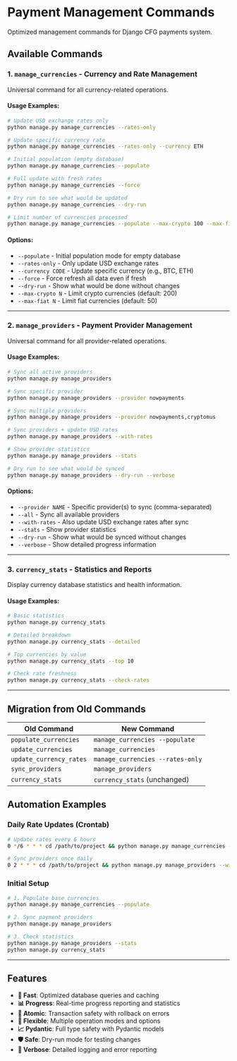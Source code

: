 # Payment Management Commands

Optimized management commands for Django CFG payments system.

## Available Commands

### 1. `manage_currencies` - Currency and Rate Management

Universal command for all currency-related operations.

#### Usage Examples:

```bash
# Update USD exchange rates only
python manage.py manage_currencies --rates-only

# Update specific currency rate
python manage.py manage_currencies --rates-only --currency ETH

# Initial population (empty database)
python manage.py manage_currencies --populate

# Full update with fresh rates
python manage.py manage_currencies --force

# Dry run to see what would be updated
python manage.py manage_currencies --dry-run

# Limit number of currencies processed
python manage.py manage_currencies --populate --max-crypto 100 --max-fiat 20
```

#### Options:
- `--populate` - Initial population mode for empty database
- `--rates-only` - Only update USD exchange rates  
- `--currency CODE` - Update specific currency (e.g., BTC, ETH)
- `--force` - Force refresh all data even if fresh
- `--dry-run` - Show what would be done without changes
- `--max-crypto N` - Limit crypto currencies (default: 200)
- `--max-fiat N` - Limit fiat currencies (default: 50)

---

### 2. `manage_providers` - Payment Provider Management

Universal command for all provider-related operations.

#### Usage Examples:

```bash
# Sync all active providers
python manage.py manage_providers

# Sync specific provider
python manage.py manage_providers --provider nowpayments

# Sync multiple providers
python manage.py manage_providers --provider nowpayments,cryptomus

# Sync providers + update USD rates
python manage.py manage_providers --with-rates

# Show provider statistics
python manage.py manage_providers --stats

# Dry run to see what would be synced
python manage.py manage_providers --dry-run --verbose
```

#### Options:
- `--provider NAME` - Specific provider(s) to sync (comma-separated)
- `--all` - Sync all available providers
- `--with-rates` - Also update USD exchange rates after sync
- `--stats` - Show provider statistics
- `--dry-run` - Show what would be synced without changes
- `--verbose` - Show detailed progress information

---

### 3. `currency_stats` - Statistics and Reports

Display currency database statistics and health information.

#### Usage Examples:

```bash
# Basic statistics
python manage.py currency_stats

# Detailed breakdown
python manage.py currency_stats --detailed

# Top currencies by value
python manage.py currency_stats --top 10

# Check rate freshness
python manage.py currency_stats --check-rates
```

---

## Migration from Old Commands

| Old Command | New Command |
|-------------|-------------|
| `populate_currencies` | `manage_currencies --populate` |
| `update_currencies` | `manage_currencies` |
| `update_currency_rates` | `manage_currencies --rates-only` |
| `sync_providers` | `manage_providers` |
| `currency_stats` | `currency_stats` (unchanged) |

## Automation Examples

### Daily Rate Updates (Crontab)
```bash
# Update rates every 6 hours
0 */6 * * * cd /path/to/project && python manage.py manage_currencies --rates-only

# Sync providers once daily
0 2 * * * cd /path/to/project && python manage.py manage_providers --with-rates
```

### Initial Setup
```bash
# 1. Populate base currencies
python manage.py manage_currencies --populate

# 2. Sync payment providers
python manage.py manage_providers

# 3. Check statistics
python manage.py manage_providers --stats
python manage.py currency_stats
```

---

## Features

- **🚀 Fast**: Optimized database queries and caching
- **📊 Progress**: Real-time progress reporting and statistics  
- **🔄 Atomic**: Transaction safety with rollback on errors
- **🎯 Flexible**: Multiple operation modes and options
- **📈 Pydantic**: Full type safety with Pydantic models
- **🛡️ Safe**: Dry-run mode for testing changes
- **📝 Verbose**: Detailed logging and error reporting